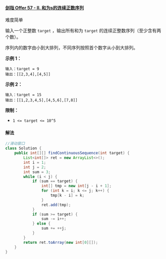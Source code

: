 #### [剑指 Offer 57 - II. 和为s的连续正数序列](https://leetcode-cn.com/problems/he-wei-sde-lian-xu-zheng-shu-xu-lie-lcof/)

难度简单

输入一个正整数 `target` ，输出所有和为 `target` 的连续正整数序列（至少含有两个数）。

序列内的数字由小到大排列，不同序列按照首个数字从小到大排列。

 

**示例 1：**

```
输入：target = 9
输出：[[2,3,4],[4,5]]
```

**示例 2：**

```
输入：target = 15
输出：[[1,2,3,4,5],[4,5,6],[7,8]]
```

 

**限制：**

- `1 <= target <= 10^5`

#### 解法

```java
//滑动窗口
class Solution {
    public int[][] findContinuousSequence(int target) {
        List<int[]> ret = new ArrayList<>();
        int i = 1;
        int j = 2;
        int sum = 3;
        while (i < j) {
            if (sum == target) {
                int[] tmp = new int[j - i + 1];
                for (int k = i; k <= j; k++) {
                    tmp[k - i] = k; 
                }
                ret.add(tmp);
            }
            if (sum >= target) {
                sum -= i++;
            } else { 
                sum += ++j;                
            }
        }
        return ret.toArray(new int[0][]);
    }
}
```

